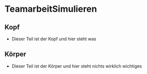 # TeamarbeitSimulieren
## Kopf
- Dieser Teil ist der Kopf und hier steht was

## Körper
- Dieser Teil ist der Körper und hier steht nichts wirklich wichtiges
